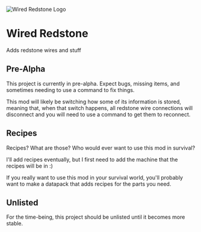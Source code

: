 ![Wired Redstone Logo](https://raw.githubusercontent.com/Kneelawk/WiredRedstone/main/src/main/resources/assets/wiredredstone/icon-256.png)

# Wired Redstone
Adds redstone wires and stuff

## Pre-Alpha
This project is currently in pre-alpha. Expect bugs, missing items, and sometimes needing to use a command to fix things.

This mod will likely be switching how some of its information is stored, meaning that, when that switch happens, all redstone wire connections will disconnect and you will need to use a command to get them to reconnect.

## Recipes
Recipes? What are those? Who would ever want to use this mod in survival?

I'll add recipes eventually, but I first need to add the machine that the recipes will be in :)

If you really want to use this mod in your survival world, you'll probably want to make a datapack that adds recipes for the parts you need.

## Unlisted
For the time-being, this project should be unlisted until it becomes more stable.
